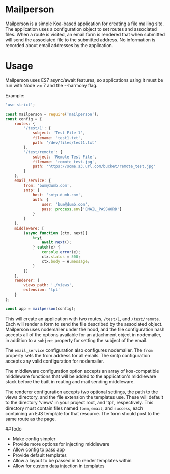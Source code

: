 # Mailperson

Mailperson is a simple Koa-based application for creating a file mailing site. The application uses a configuration object to set routes and associated files. When a route is visited, an email form is rendered that when submitted will send the associated file to the submitted address. No information is recorded about email addresses by the application. 

# Usage

Mailperson uses ES7 async/await features, so applications using it must be run with Node >= 7 and the --harmony flag. 

Example:

```javascript
'use strict';

const mailperson = require('mailperson');
const config = {
	routes: {
		'/test/1': {
			subject: 'Test File 1',
			filename: 'test1.txt',
			path: '/dev/files/test1.txt'
		},
		'/test/remote': {
			subject: 'Remote Test File',
			filename: 'remote_test.jpg',
			path: 'https://some.s3.url.com/bucket/remote_test.jpg'
		}
	},
	email_service: {
		from: 'bum@dumb.com',
		smtp: {
			host: 'smtp.dumb.com',
			auth: {
				user: 'bum@dumb.com',
				pass: process.env['EMAIL_PASSWORD']
			}
		}
	},
	middleware: [
		(async function (ctx, next){
			try{
				await next();
			} catch(e) {
				console.error(e);
				ctx.status = 500;
				ctx.body = e.message;
			}
		})
	],
	renderer: {
		views_path: './views',
		extension: 'tpl'
	}
};

const app = mailperson(config);

```

This will create an application with two routes, `/test/1`, and `/test/remote`. Each will render a form to send the file described by the associated object. Mailperson uses nodemailer under the hood, and the file configuration hash accepts all of the options available for an attachment object in nodemailer, in addition to a `subject` property for setting the subject of the email.

The `email_service` configuration also configures nodemailer. The `from` property sets the from address for all emails. The smtp configuration accepts any valid configuration for nodemailer.

The middleware configuration option accepts an array of koa-compatible middleware functions that will be added to the application's middleware stack before the built in routing and mail sending middleware.

The renderer configuration accepts two optional settings, the path to the views directory, and the file extension the templates use. These will default to the directory 'views' in your project root, and 'tpl', respectively. This directory must contain files named `form`, `email`, and `success`, each containing an EJS template for that resource. The form should post to the same route as the page.

##Todo

- Make config simpler
- Provide more options for injecting middleware
- Allow config to pass app
- Provide default templates
- Allow a layout to be passed in to render templates within
- Allow for custom data injection in templates
